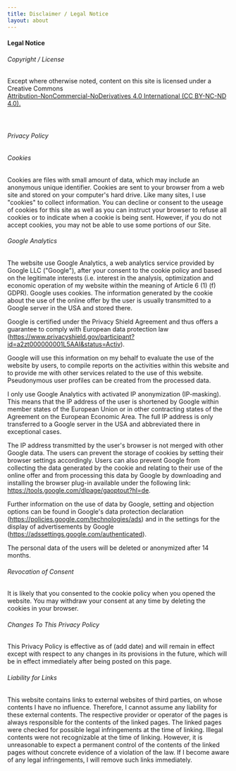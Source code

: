 ```yaml
---
title: Disclaimer / Legal Notice
layout: about
---
```


<div class="about typeset">

<div class="typeset">
  <div class="thoughts typeset">
    <h4 class="">Legal Notice</h4>
    <div class="h_underline"></div>
  </div>
  <!-- <p>
    <h6>Information according to §5 TMG</h6>
    Malte Kassen
  </p>
  <h6>Responsible for the content according to § 55 Abs. 2 RStV</h6>
  Malte Kassen -->
  <p>
    <h6>Copyright / License</h6>
    Except where otherwise noted, content on this site is licensed under a Creative Commons
    <br>
    <a href="https://creativecommons.org/licenses/by-nc-nd/4.0/" target="_blank" title="Creative Commons License BY-NC-ND">Attribution-NonCommercial-NoDerivatives 4.0 International (CC BY-NC-ND 4.0).</a>
    <h4><i class="fab fa-creative-commons"></i><i class="fab fa-creative-commons-by"></i><i class="fab fa-creative-commons-nc"></i><i class="fab fa-creative-commons-nd"></i></h4>
  </p>
  <div id="cookiepolicy">
    <br>
    <h6 class="">Privacy Policy</h6>
        <p>
    <h6>Cookies</h6>
    Cookies are files with small amount of data, which may include an anonymous unique identifier. Cookies are sent to your browser from a web site and stored on your computer's hard drive.
    Like many sites, I use "cookies" to collect information.
    You can decline or consent to the useage of cookies for this site as well as you can instruct your browser to refuse all cookies or to indicate when a cookie is being sent. However, if you do not accept cookies, you may not be able to use some portions of our Site.
    </p>
    <p>
    <h6>Google Analytics</h6>
      The website use Google Analytics, a web analytics service provided by Google LLC ("Google"), after your consent to the cookie policy and based on the legitimate interests (i.e. interest in the analysis, optimization and economic operation of my website within the meaning of Article 6 (1) (f) GDPR). Google uses cookies. The information generated by the cookie about the use of the online offer by the user is usually transmitted to a Google server in the USA and stored there.
    </p>
      Google is certified under the Privacy Shield Agreement and thus offers a guarantee to comply with European data protection law (<a href="https://www.privacyshield.gov/participant?id=a2zt000000001L5AAI&status=Active" target="_blank">https://www.privacyshield.gov/participant?id=a2zt000000001L5AAI&status=Activ</a>).
    <p>
      Google will use this information on my behalf to evaluate the use of the website by users, to compile reports on the activities within this website and to provide me with other services related to the use of this website. Pseudonymous user profiles can be created from the processed data.
    </p>
    <p>
      I only use Google Analytics with activated IP anonymization (IP-masking). This means that the IP address of the user is shortened by Google within member states of the European Union or in other contracting states of the Agreement on the European Economic Area. The full IP address is only transferred to a Google server in the USA and abbreviated there in exceptional cases.
    </p>
    <p>
      The IP address transmitted by the user's browser is not merged with other Google data. The users can prevent the storage of cookies by setting their browser settings accordingly.
      Users can also prevent Google from collecting the data generated by the cookie and relating to their use of the online offer and from processing this data by Google by downloading and installing the browser plug-in available under the following link:
      <a href="https://tools.google.com/dlpage/gaoptout?hl=de" target="_blank">https://tools.google.com/dlpage/gaoptout?hl=de</a>.
    <p>
      Further information on the use of data by Google, setting and objection options can be found in Google's data protection declaration (<a href="https://policies.google.com/technologies/ads" target="_blank">https://policies.google.com/technologies/ads</a>) and in the settings for the display of advertisements by Google (<a href="https://adssettings.google.com/authenticated" target="_blank">https://adssettings.google.com/authenticated</a>).
    </p>
    <p>
      The personal data of the users will be deleted or anonymized after 14 months.
    </p>
    <p>
    <h6>Revocation of Consent</h6>
      It is likely that you consented to the cookie policy when you opened the website. You may withdraw your consent at any time by deleting the cookies in your browser.
    </p>
    <p>
      <h6>Changes To This Privacy Policy</h6>
      This Privacy Policy is effective as of (add date) and will remain in effect except with respect to any changes in its provisions in the future, which will be in effect immediately after being posted on this page.
    </p>
  </div>
  <p>
  <h6>Liability for Links</h6>
    This website contains links to external websites of third parties, on whose contents I have no influence. Therefore, I cannot assume any liability for these external contents. The respective provider or operator of the pages is always responsible for the contents of the linked pages. The linked pages were checked for possible legal infringements at the time of linking. Illegal contents were not recognizable at the time of linking. However, it is unreasonable to expect a permanent control of the contents of the linked pages without concrete evidence of a violation of the law. If I become aware of any legal infringements, I will remove such links immediately.
  </p>
</div>
